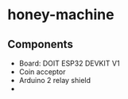 # honey-machine

## Components
- Board: DOIT ESP32 DEVKIT V1
- Coin acceptor
- Arduino 2 relay shield
- 
